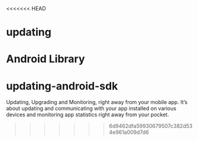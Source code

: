<<<<<<< HEAD
# updating
Android Library
=======
# updating-android-sdk
Updating, Upgrading and Monitoring, right away from your mobile app. It’s about updating and communicating with your app installed on various devices and monitoring app statistics right away from your pocket.
>>>>>>> 6d9462dfa59930679507c382d534e961a009d7d6
